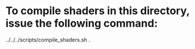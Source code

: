 # To compile shaders in this directory, issue the following command:


../../../scripts/compile_shaders.sh .
